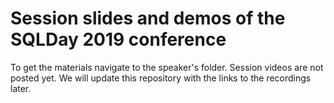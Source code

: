# Session slides and demos of the SQLDay 2019 conference

To get the materials navigate to the speaker's folder. Session videos are not posted yet. We will update this repository with the links to the recordings later.
